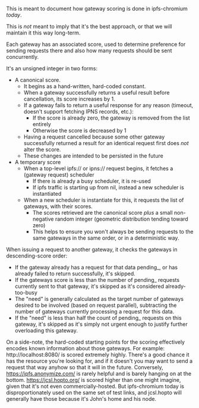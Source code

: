 This is meant to document how gateway scoring is done in ipfs-chromium _today_.

This is *not* meant to imply that it's the best approach, or that we will maintain it this way long-term.

Each gateway has an associated score, used to determine preference for sending requests there and also how many requests should be sent concurrently.

It's an unsigned integer in two forms:

* A canonical score. 
  - It begins as a hand-written, hard-coded constant.
  - When a gateway successfully returns a useful result before cancellation, its score increases by 1.
  - If a gateway fails to return a useful response for any reason (timeout, doesn't support fetching IPNS records, etc.):
    - If the score is already zero, the gateway is removed from the list entirely
    - Otherwise the score is decreased by 1
  - Having a request cancelled because some other gateway successfully returned a result for an identical request first does _not_ alter the score.
  - These changes are intended to be persisted in the future
* A temporary score
  * When a top-level ipfs:// or ipns:// request begins, it fetches a (gateway request) scheduler
    * If there is already a busy scheduler, it is re-used
    * If ipfs traffic is starting up from nil, instead a new scheduler is instantiated
  * When a new scheduler is instantiate for this, it requests the list of gateways, with their scores.
    * The scores retrieved are the canonical score _plus_ a small non-negative random integer (geometric distribution tending toward zero)
    * This helps to ensure you won't always be sending requests to the same gateways in the same order, or in a deterministic way.

When issuing a request to another gateway, it checks the gateways in descending-score order:
* If the gateway already has a request for that data pending_, or has already failed to return successfully, it's skipped.
* If the gateways score is less than the number of pending_ requests currently sent to that gateway, it's skipped as it's considered already-too-busy
* The "need" is generally calculated as the target number of gateways desired to be involved (based on request parallel), subtracting the number of gateways currently processing a request for this data.
* If the "need" is less than half the count of pending_ requests on this gateway, it's skipped as it's simply not urgent enough to justify further overloading this gateway.


On a side-note, the hard-coded starting points for the scoring effectively encodes known information about those gateways.
For example: http://localhost:8080/ is scored extremely highly. There's a good chance it has the resource you're looking for, and if it doesn't you may want to send a request that way anyhow so that it will in the future.
Conversely, https://ipfs.anonymize.com/ is rarely helpful and is barely hanging on at the bottom.
https://jcsl.hopto.org/ is scored higher than one might imagine, given that it's not even commercially-hosted. But ipfs-chromium today is disproportionately used on the same set of test links, and jcsl.hopto will generally have those because it's John's home and his node.
